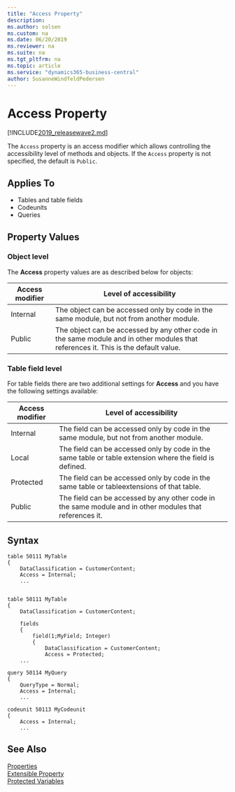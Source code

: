 ```yaml
---
title: "Access Property"
description:
ms.author: solsen
ms.custom: na
ms.date: 06/20/2019
ms.reviewer: na
ms.suite: na
ms.tgt_pltfrm: na
ms.topic: article
ms.service: "dynamics365-business-central"
author: SusanneWindfeldPedersen
---
```


# Access Property

[!INCLUDE[2019_releasewave2.md](../../includes/2019_releasewave2.md)]

The `Access` property is an access modifier which allows controlling the accessibility level of methods and objects. If the `Access` property is not specified, the default is `Public`.

## Applies To  

- Tables and table fields
- Codeunits
- Queries

## Property Values  

### Object level
The **Access** property values are as described below for objects:

|Access modifier    |Level of accessibility |
|-------------------|-----------------------|
|Internal           |The object can be accessed only by code in the same module, but not from another module.|
|Public             |The object can be accessed by any other code in the same module and in other modules that references it. This is the default value.|

### Table field level
For table fields there are two additional settings for **Access** and you have the following settings available:

|Access modifier    |Level of accessibility |
|-------------------|-----------------------|
|Internal           |The field can be accessed only by code in the same module, but not from another module.|
|Local              |The field can be accessed only by code in the same table or table extension where the field is defined.|
|Protected          |The field can be accessed only by code in the same table or tableextensions of that table.|
|Public             |The field can be accessed by any other code in the same module and in other modules that references it.|

## Syntax
```
table 50111 MyTable
{
    DataClassification = CustomerContent;
    Access = Internal;
    ...
    
```
```
table 50111 MyTable
{
    DataClassification = CustomerContent;
        
    fields
    {
        field(1;MyField; Integer)
        {
            DataClassification = CustomerContent;
            Access = Protected;
    ...            

```
```
query 50114 MyQuery
{
    QueryType = Normal;
    Access = Internal;
    ...
```
```
codeunit 50113 MyCodeunit
{
    Access = Internal;
    ...

```

## See Also  
[Properties](devenv-properties.md)  
[Extensible Property](devenv-extensible-property.md)  
[Protected Variables](../devenv-protected-variables.md)